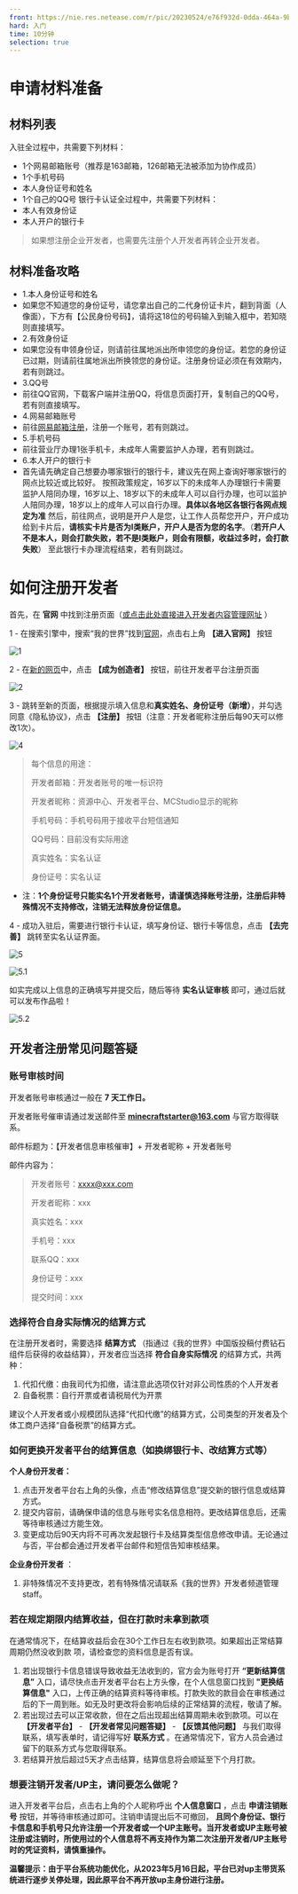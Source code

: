 ```yaml
---
front: https://nie.res.netease.com/r/pic/20230524/e76f932d-0dda-464a-9b04-54f689d024c1.png
hard: 入门
time: 10分钟
selection: true
---
```


# 申请材料准备
## 材料列表
入驻全过程中，共需要下列材料：
- 1个网易邮箱账号（推荐是163邮箱，126邮箱无法被添加为协作成员）
- 1个手机号码
- 本人身份证号和姓名
- 1个自己的QQ号
银行卡认证全过程中，共需要下列材料：
- 本人有效身份证
- 本人开户的银行卡
> 如果想注册企业开发者，也需要先注册个人开发者再转企业开发者。
## 材料准备攻略
- 1.本人身份证号和姓名
- 如果您不知道您的身份证号，请您拿出自己的二代身份证卡片，翻到背面（人像面），下方有【公民身份号码】，请将这18位的号码输入到输入框中，若知晓则直接填写。
- 2.有效身份证
- 如果您没有申领身份证，则请前往属地派出所申领您的身份证。若您的身份证已过期，则请前往属地派出所换领您的身份证。注册身份证必须在有效期内，若有则跳过。
- 3.QQ号
- 前往QQ官网，下载客户端并注册QQ，将信息页面打开，复制自己的QQ号，若有则直接填写。
- 4.网易邮箱账号
- 前往[网易邮箱注册](https://zc.reg.163.com/regInitialized#/)，注册一个账号，若有则跳过。
- 5.手机号码
- 前往营业厅办理1张手机卡，未成年人需要监护人办理，若有则跳过。
- 6.本人开户的银行卡
- 首先请先确定自己想要办哪家银行的银行卡，建议先在网上查询好哪家银行的网点比较近或比较好。
按照政策规定，16岁以下的未成年人办理银行卡需要监护人陪同办理，16岁以上、18岁以下的未成年人可以自行办理，也可以监护人陪同办理，18岁以上的成年人可以自行办理。**具体以各地区各银行各网点规定为准**
然后，前往网点，说明是开户人是您，让工作人员帮您开户，开户成功给到卡片后，**请核实卡片是否为I类账户，开户人是否为您的名字**。（**若开户人不是本人，则会打款失败，若不是I类账户，则会有限额，收益过多时，会打款失败**）
至此银行卡办理流程结束，若有则跳过。
# 如何注册开发者

首先，在 **官网** 中找到注册页面（[或点击此处直接进入开发者内容管理网址](https://mcdev.webapp.163.com/#/login) ）

1 - 在搜索引擎中，搜索“我的世界”找到[官网](http://mc.163.com/)，点击右上角 **【进入官网】** 按钮

![1](./images/0_1.png)

2 - 在[新的网页](http://mc.163.com/index.html )中，点击 **【成为创造者】** 按钮，前往开发者平台注册页面

![2](./images/0_2.png)

3 - 跳转至新的页面，根据提示填入信息和**真实姓名、身份证号（新增）**，并勾选同意《隐私协议》，点击 **【注册】** 按钮（注意：开发者昵称注册后每90天可以修改1次）。

![4](./images/0_4.png)
> 每个信息的用途：
> 
> 开发者邮箱：开发者账号的唯一标识符
> 
> 开发者昵称：资源中心、开发者平台、MCStudio显示的昵称
> 
> 手机号码：手机号码用于接收平台短信通知
> 
> QQ号码：目前没有实际用途
> 
> 真实姓名：实名认证
> 
> 身份证号：实名认证
- 注：**1个身份证号只能实名1个开发者账号，请谨慎选择账号注册，注册后非特殊情况不支持修改，注销无法释放身份证信息。**

4 - 成功入驻后，需要进行银行卡认证，填写身份证、银行卡等信息，点击 **【去完善】** 跳转至实名认证界面。

![5](./images/0_5.png)

![5.1](./images/0_6.png)

如实完成以上信息的正确填写并提交后，随后等待 **实名认证审核** 即可，通过后就可以发布作品啦！

![5.2](./images/0_7.png)

## 开发者注册常见问题答疑

### 账号审核时间

开发者账号审核通过一般在 **7 天工作日。** 

开发者账号催审请通过发送邮件至 **minecraftstarter@163.com** 与官方取得联系。

邮件标题为：【开发者信息审核催审】+ 开发者昵称 + 开发者账号

邮件内容为：

> 开发者账号：xxxx@xxx.com
>
> 开发者昵称：xxx
>
> 真实姓名：xxx
>
> 手机号：xxx
>
> 联系QQ：xxx
>
> 身份证号：xxx
>
> 提交时间：xxx



### 选择符合自身实际情况的结算方式

在注册开发者时，需要选择 **结算方式** （指通过《我的世界》中国版投稿付费钻石组件后获得的收益结算），开发者应当选择 **符合自身实际情况** 的结算方式，共两种：

1. 代扣代缴：由我司代为扣缴，请注意此选项仅针对非公司性质的个人开发者
2. 自备税票：自行开票或者请税局代为开票

建议个人开发者或小规模团队选择“代扣代缴”的结算方式，公司类型的开发者及个体工商户选择“自备税票”的结算方式。



### 如何更换开发者平台的结算信息（如换绑银行卡、改结算方式等）

**个人身份开发者：**

1. 点击开发者平台右上角的头像，点击“修改结算信息”提交新的银行信息或结算方式。
2. 提交内容前，请确保申请的信息与账号实名信息相符。更改结算信息后，还需等待审核通过方能生效。
3. 变更成功后90天内将不可再次发起银行卡及结算类型信息修改申请。无论通过与否，平台都会通过开发者平台邮件和短信告知审核结果。

**企业身份开发者** ：

1. 非特殊情况不支持更改，若有特殊情况请联系《我的世界》开发者频道管理staff。



### 若在规定期限内结算收益，但在打款时未拿到款项

在通常情况下，在结算收益后会在30个工作日左右收到款项。如果超出正常结算周期仍然没收到款 项，请检查您的资料信息是否有误。

1. 若出现银行卡信息错误导致收益无法收到的，官方会为账号打开 **“更新结算信息”** 入口，请尽快点击开发者平台右上方头像，在个人信息窗口找到 **"更换结算信息"** 入口，上传正确的结算资料等待审核。打款失败的款目会在审核通过后的下一周到账。如无及时更改将会影响后续的正常结算的流程，敬请了解。
2. 若出现过去可以正常收款，但在之后出现超出结算周期未收到款项。可以在  **【开发者平台】**  -  **【开发者常见问题答疑】**  -  **【反馈其他问题】**  与我们取得联系，填写表单时，请记得写好 **联系方式** 。在通常情况下，官方人员会通过留下的联系方式与您取得联系。
3. 若结算开放后超过5天才点击结算，结算信息将会顺延至下个月打款。



### 想要注销开发者/UP主，请问要怎么做呢？

进入开发者平台后，点击右上角的个人昵称呼出 **个人信息窗口** ，点击 **申请注销账号** 按钮，并等待审核通过即可。注销申请提出后不可撤回， **且同个身份证、银行卡信息和手机号只允许注册一个开发者或一个UP主账号。当开发者或UP主账号被注册或注销时，所使用过的个人信息将不再支持作为第二次注册开发者/UP主账号时的凭证资料，请慎重操作。** 



**温馨提示：由于平台系统功能优化，从2023年5月16日起，平台已对up主带货系统进行逐步关停处理，因此原平台不再开放up主身份进行注册。**
